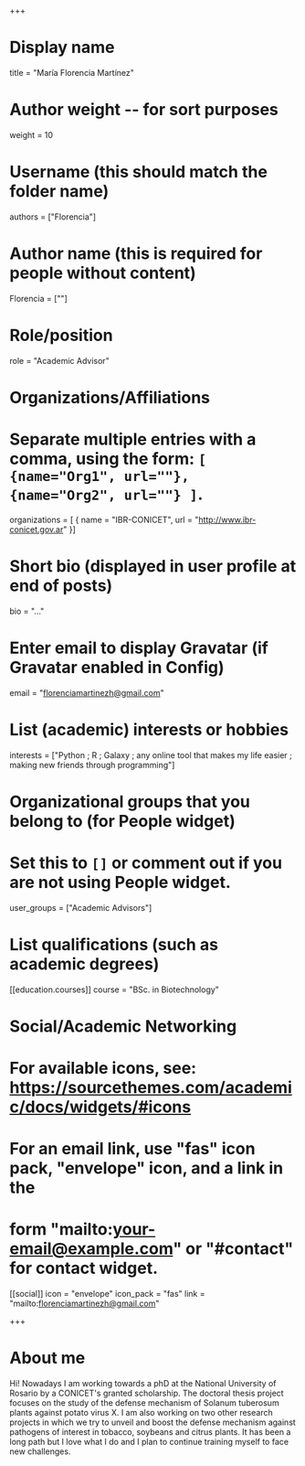+++
# Display name
title = "María Florencia Martínez"

# Author weight -- for sort purposes
weight = 10

# Username (this should match the folder name)
authors = ["Florencia"]

# Author name (this is required for people without content)
Florencia = [""]

# Role/position
role = "Academic Advisor"

# Organizations/Affiliations
#   Separate multiple entries with a comma, using the form: `[ {name="Org1", url=""}, {name="Org2", url=""} ]`.
organizations = [ { name = "IBR-CONICET", url = "http://www.ibr-conicet.gov.ar" }]

# Short bio (displayed in user profile at end of posts)
bio = "..."

# Enter email to display Gravatar (if Gravatar enabled in Config)
email = "florenciamartinezh@gmail.com"

# List (academic) interests or hobbies
interests = ["Python ; R ; Galaxy ; any online tool that makes my life easier ; making new friends through programming"]

# Organizational groups that you belong to (for People widget)
#   Set this to `[]` or comment out if you are not using People widget.
user_groups = ["Academic Advisors"]

# List qualifications (such as academic degrees)
[[education.courses]]
  course = "BSc. in Biotechnology"



# Social/Academic Networking
# For available icons, see: https://sourcethemes.com/academic/docs/widgets/#icons
#   For an email link, use "fas" icon pack, "envelope" icon, and a link in the
#   form "mailto:your-email@example.com" or "#contact" for contact widget.

[[social]]
  icon = "envelope"
  icon_pack = "fas"
  link = "mailto:florenciamartinezh@gmail.com"

+++

# About me 

Hi! Nowadays I am working towards a phD at the National University of Rosario by a CONICET's  granted scholarship. The doctoral thesis project focuses on the study of the defense mechanism of Solanum tuberosum plants against potato virus X. I am also working on two other research projects in which we try to unveil and boost the defense mechanism against pathogens of interest in tobacco, soybeans and citrus plants. It has been a long path but I love what I do and I plan to continue training myself to face new challenges.